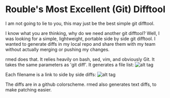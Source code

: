 # Rouble's Most Excellent (Git) Difftool

I am not going to lie to you, this may just be the best simple git difftool. 

I know what you are thinking, why do we need another git difftool? Well, I was looking for a simple, lightweight, portable side by side git difftool. I wanted to generate diffs in my local repo and share them with my team without actually merging or pushing my changes.

rmed does that. It relies heavily on bash, sed, vim, and obviously Git. It takes the same parameters as 'git diff'. It generates a file list: ![alt tag](https://raw.githubusercontent.com/roubles/rmed/master/doc/filelist.jpg)

Each filename is a link to side by side diffs: ![alt tag](https://raw.githubusercontent.com/roubles/rmed/master/doc/diffs.jpg)

The diffs are in a github colorscheme. rmed also generates text diffs, to make patching easier.



